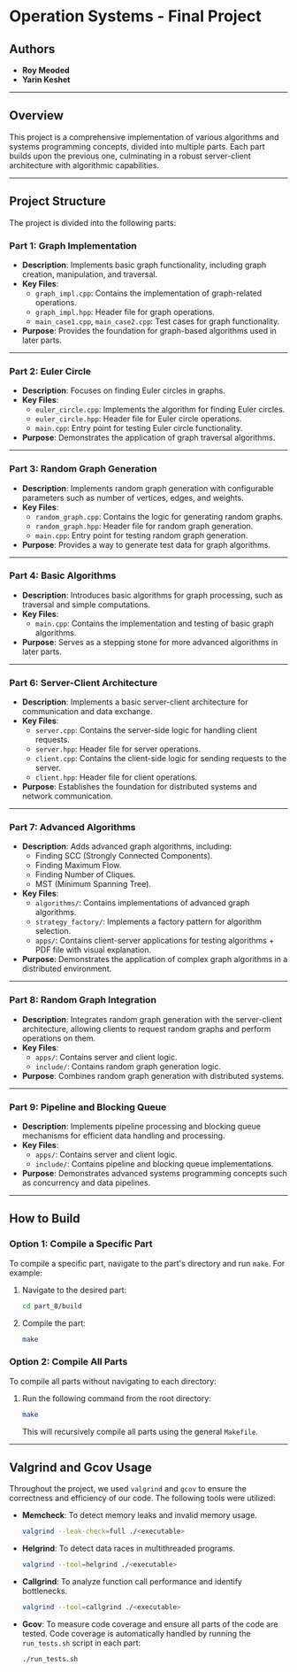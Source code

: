 # **Operation Systems - Final Project**

## **Authors**
- **Roy Meoded**
- **Yarin Keshet**

---

## **Overview**
This project is a comprehensive implementation of various algorithms and systems programming concepts, divided into multiple parts. Each part builds upon the previous one, culminating in a robust server-client architecture with algorithmic capabilities.

---

## **Project Structure**
The project is divided into the following parts:

### **Part 1: Graph Implementation**
- **Description**: Implements basic graph functionality, including graph creation, manipulation, and traversal.
- **Key Files**:
  - `graph_impl.cpp`: Contains the implementation of graph-related operations.
  - `graph_impl.hpp`: Header file for graph operations.
  - `main_case1.cpp`, `main_case2.cpp`: Test cases for graph functionality.
- **Purpose**: Provides the foundation for graph-based algorithms used in later parts.

---

### **Part 2: Euler Circle**
- **Description**: Focuses on finding Euler circles in graphs.
- **Key Files**:
  - `euler_circle.cpp`: Implements the algorithm for finding Euler circles.
  - `euler_circle.hpp`: Header file for Euler circle operations.
  - `main.cpp`: Entry point for testing Euler circle functionality.
- **Purpose**: Demonstrates the application of graph traversal algorithms.

---

### **Part 3: Random Graph Generation**
- **Description**: Implements random graph generation with configurable parameters such as number of vertices, edges, and weights.
- **Key Files**:
  - `random_graph.cpp`: Contains the logic for generating random graphs.
  - `random_graph.hpp`: Header file for random graph generation.
  - `main.cpp`: Entry point for testing random graph generation.
- **Purpose**: Provides a way to generate test data for graph algorithms.

---

### **Part 4: Basic Algorithms**
- **Description**: Introduces basic algorithms for graph processing, such as traversal and simple computations.
- **Key Files**:
  - `main.cpp`: Contains the implementation and testing of basic graph algorithms.
- **Purpose**: Serves as a stepping stone for more advanced algorithms in later parts.

---

### **Part 6: Server-Client Architecture**
- **Description**: Implements a basic server-client architecture for communication and data exchange.
- **Key Files**:
  - `server.cpp`: Contains the server-side logic for handling client requests.
  - `server.hpp`: Header file for server operations.
  - `client.cpp`: Contains the client-side logic for sending requests to the server.
  - `client.hpp`: Header file for client operations.
- **Purpose**: Establishes the foundation for distributed systems and network communication.

---

### **Part 7: Advanced Algorithms**
- **Description**: Adds advanced graph algorithms, including:
  - Finding SCC (Strongly Connected Components).
  - Finding Maximum Flow.
  - Finding Number of Cliques.
  - MST (Minimum Spanning Tree).
- **Key Files**:
  - `algorithms/`: Contains implementations of advanced graph algorithms.
  - `strategy_factory/`: Implements a factory pattern for algorithm selection.
  - `apps/`: Contains client-server applications for testing algorithms + PDF file with visual explanation.
- **Purpose**: Demonstrates the application of complex graph algorithms in a distributed environment.

---

### **Part 8: Random Graph Integration**
- **Description**: Integrates random graph generation with the server-client architecture, allowing clients to request random graphs and perform operations on them.
- **Key Files**:
  - `apps/`: Contains server and client logic.
  - `include/`: Contains random graph generation logic.
- **Purpose**: Combines random graph generation with distributed systems.

---

### **Part 9: Pipeline and Blocking Queue**
- **Description**: Implements pipeline processing and blocking queue mechanisms for efficient data handling and processing.
- **Key Files**:
  - `apps/`: Contains server and client logic.
  - `include/`: Contains pipeline and blocking queue implementations.
- **Purpose**: Demonstrates advanced systems programming concepts such as concurrency and data pipelines.

---

## **How to Build**

### **Option 1: Compile a Specific Part**
To compile a specific part, navigate to the part's directory and run `make`. For example:
1. Navigate to the desired part:
   ```bash
   cd part_8/build
   ```
2. Compile the part:
   ```bash
   make
   ```

### **Option 2: Compile All Parts**
To compile all parts without navigating to each directory:
1. Run the following command from the root directory:
   ```bash
   make
   ```
   This will recursively compile all parts using the general `Makefile`.

---

## **Valgrind and Gcov Usage**
Throughout the project, we used `valgrind` and `gcov` to ensure the correctness and efficiency of our code. The following tools were utilized:
- **Memcheck**: To detect memory leaks and invalid memory usage.
  ```bash
  valgrind --leak-check=full ./<executable>
  ```
- **Helgrind**: To detect data races in multithreaded programs.
  ```bash
  valgrind --tool=helgrind ./<executable>
  ```
- **Callgrind**: To analyze function call performance and identify bottlenecks.
  ```bash
  valgrind --tool=callgrind ./<executable>
  ```
- **Gcov**: To measure code coverage and ensure all parts of the code are tested. Code coverage is automatically handled by running the `run_tests.sh` script in each part:
  ```bash
  ./run_tests.sh
  ```